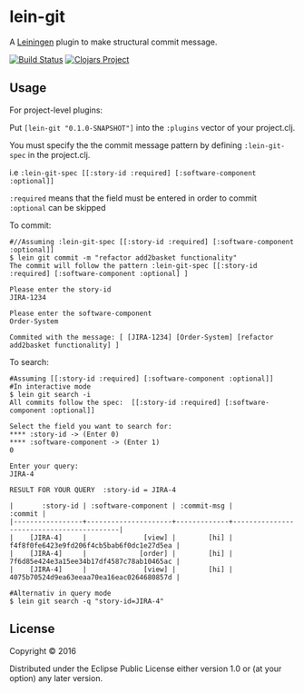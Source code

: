 # lein-git

A [Leiningen](https://github.com/technomancy/leiningen) plugin to make structural commit message.

[![Build Status](https://travis-ci.org/minhtuannguyen/lein-git.svg?branch=master)](https://travis-ci.org/minhtuannguyen/lein-git)
[![Clojars Project](https://img.shields.io/clojars/v/lein-git.svg)](https://clojars.org/lein-git)

## Usage
For project-level plugins:

Put `[lein-git "0.1.0-SNAPSHOT"]` into the `:plugins` vector of your project.clj.

You must specify the the commit message pattern by defining `:lein-git-spec` in the project.clj.
 
i.e `:lein-git-spec [[:story-id :required] [:software-component :optional]]`

`:required` means that the field must be entered in order to commit
`:optional` can be skipped 

To commit:

    #//Assuming :lein-git-spec [[:story-id :required] [:software-component :optional]]
    $ lein git commit -m "refactor add2basket functionality"
    The commit will follow the pattern :lein-git-spec [[:story-id :required] [:software-component :optional] ]
    
    Please enter the story-id
    JIRA-1234
    
    Please enter the software-component
    Order-System
        
    Commited with the message: [ [JIRA-1234] [Order-System] [refactor add2basket functionality] ]
    

To search:

    #Assuming [[:story-id :required] [:software-component :optional]] 
    #In interactive mode 
    $ lein git search -i
    All commits follow the spec:  [[:story-id :required] [:software-component :optional]]
    
    Select the field you want to search for: 
    **** :story-id -> (Enter 0)
    **** :software-component -> (Enter 1)
    0
    
    Enter your query:
    JIRA-4
    
    RESULT FOR YOUR QUERY  :story-id = JIRA-4
    
    |       :story-id | :software-component | :commit-msg |                                  :commit |
    |-----------------+---------------------+-------------+------------------------------------------|
    |    [JIRA-4]     |              [view] |        [hi] | f4f8f0fe6423e9fd206f4cb5bab6f0dc1e27d5ea |
    |    [JIRA-4]     |             [order] |        [hi] | 7f6d85e424e3a15ee34b17df4587c78ab10465ac |
    |    [JIRA-4]     |              [view] |        [hi] | 4075b70524d9ea63eeaa70ea16eac0264680857d |
    
    #Alternativ in query mode
    $ lein git search -q "story-id=JIRA-4"
    


## License

Copyright © 2016 

Distributed under the Eclipse Public License either version 1.0 or (at
your option) any later version.
